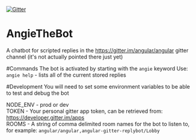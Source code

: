 
[![Gitter](https://badges.gitter.im/angie-bot/Lobby.svg)](https://gitter.im/angie-bot/Lobby?utm_source=badge&utm_medium=badge&utm_campaign=pr-badge&utm_content=badge)

# AngieTheBot

A chatbot for scripted replies in the https://gitter.im/angular/angular gitter channel (it's not actually pointed there just yet)

#Commands
The bot is activated by starting with the `angie` keyword
Use: `angie help` - lists all of the current stored replies 

#Development
You will need to set some environment variables to be able to test and debug the bot  

NODE_ENV - prod or dev  
TOKEN - Your personal gitter app token, can be retrieved from: https://developer.gitter.im/apps  
ROOMS - A string of comma delimited room names for the bot to listen to, for example: `angular/angular,angular-gitter-replybot/Lobby`
